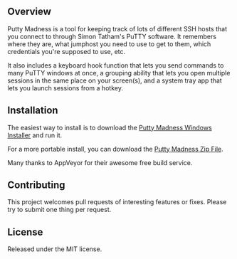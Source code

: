 ## Overview

Putty Madness is a tool for keeping track of lots of different SSH hosts that you connect to through Simon Tatham's PuTTY software. It remembers where they are, what jumphost you need to use to get to them, which credentials you're supposed to use, etc.

It also includes a keyboard hook function that lets you send commands to many PuTTY windows at once, a grouping ability that lets you open multiple sessions in the same place on your screen(s), and a system tray app that lets you launch sessions from a hotkey.

## Installation

The easiest way to install is to download the [Putty Madness Windows Installer](https://ci.appveyor.com/api/buildjobs/o1gj0qvww5hkpp4g/artifacts/Setup/bin/Release/PuttyMadness.msi) and run it.

For a more portable install, you can download the [Putty Madness Zip File](https://ci.appveyor.com/api/buildjobs/o1gj0qvww5hkpp4g/artifacts/PuttyMadness.zip).

Many thanks to AppVeyor for their awesome free build service.

## Contributing

This project welcomes pull requests of interesting features or fixes. Please try to submit one thing per request.

## License

Released under the MIT license.